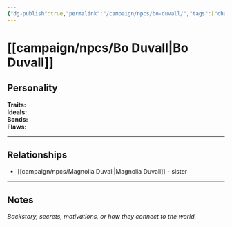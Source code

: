 ```yaml
---
{"dg-publish":true,"permalink":"/campaign/npcs/bo-duvall/","tags":["character","npc"]}
---
```


# [[campaign/npcs/Bo Duvall\|Bo Duvall]]


## Personality
**Traits:**  
**Ideals:**  
**Bonds:**  
**Flaws:**  

---

## Relationships
- [[campaign/npcs/Magnolia Duvall\|Magnolia Duvall]] - sister 

---

## Notes
*Backstory, secrets, motivations, or how they connect to the world.*